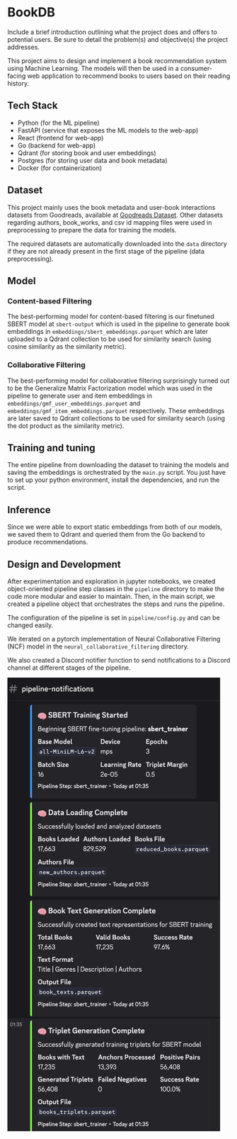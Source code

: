 # BookDB

Include a brief introduction outlining what the project does and offers to potential users. Be sure to detail the problem(s) and objective(s) the project addresses.

This project aims to design and implement a book recommendation system using Machine Learning. The models will then be used in a consumer-facing web application to recommend books to users based on their reading history.

## Tech Stack

- Python (for the ML pipeline)
- FastAPI (service that exposes the ML models to the web-app)
- React (frontend for web-app)
- Go (backend for web-app)
- Qdrant (for storing book and user embeddings)
- Postgres (for storing user data and book metadata)
- Docker (for containerization)

## Dataset
This project mainly uses the book metadata and user-book interactions datasets from Goodreads, available at [Goodreads Dataset](https://cseweb.ucsd.edu/~jmcauley/datasets/goodreads.html#datasets). Other datasets regarding authors, book_works, and csv id mapping files were used in preprocessing to prepare the data for training the models.

The required datasets are automatically downloaded into the `data` directory if they are not already present in the first stage of the pipeline (data preprocessing).

## Model
### Content-based Filtering
The best-performing model for content-based filtering is our finetuned SBERT model at `sbert-output` which is used in the pipeline to generate book embeddings in `embeddings/sbert_embeddings.parquet` which are later uploaded to a Qdrant collection to be used for similarity search (using cosine similarity as the similarity metric).

### Collaborative Filtering
The best-performing model for collaborative filtering surprisingly turned out to be the Generalize Matrix Factorization model which was used in the pipeline to generate user and item embeddings in `embeddings/gmf_user_embeddings.parquet` and `embeddings/gmf_item_embeddings.parquet` respectively. These embeddings are later saved to Qdrant collections to be used for similarity search (using the dot product as the similarity metric).

## Training and tuning
The entire pipeline from downloading the dataset to training the models and saving the embeddings is orchestrated by the `main.py` script. You just have to set up your python environment, install the dependencies, and run the script.

## Inference
Since we were able to export static embeddings from both of our models, we saved them to Qdrant and queried them from the Go backend to produce recommendations.

## Design and Development
After experimentation and exploration in jupyter notebooks, we created object-oriented pipeline step classes in the `pipeline` directory to make the code more modular and easier to maintain. Then, in the main script, we created a pipeline object that orchestrates the steps and runs the pipeline.

The configuration of the pipeline is set in `pipeline/config.py` and can be changed easily.

We iterated on a pytorch implementation of Neural Collaborative Filtering (NCF) model in the `neural_collaborative_filtering` directory.

We also created a Discord notifier function to send notifications to a Discord channel at different stages of the pipeline.

![Discord](discord.png)